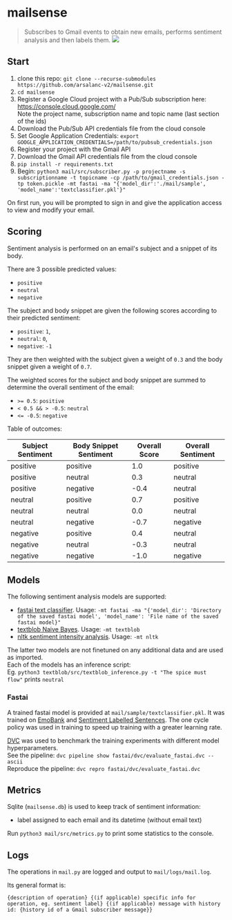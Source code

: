 # mailsense

> Subscribes to Gmail events to obtain new emails, performs sentiment analysis and then labels them.
![](demo.gif)

## Start
1. clone this repo: `git clone --recurse-submodules https://github.com/arsalanc-v2/mailsense.git`
2. `cd mailsense`
3. Register a Google Cloud project with a Pub/Sub subscription here: https://console.cloud.google.com/<br/>
Note the project name, subscription name and topic name (last section of the ids)
4. Download the Pub/Sub API credentials file from the cloud console
5. Set Google Application Credentials: `export GOOGLE_APPLICATION_CREDENTIALS=/path/to/pubsub_credentials.json`
6. Register your project with the Gmail API
7. Download the Gmail API credentials file from the cloud console
8. `pip install -r requirements.txt`
9. Begin: `python3 mail/src/subscriber.py -p projectname -s subscriptionname -t topicname -cp /path/to/gmail_credentials.json -tp token.pickle -mt fastai -ma "{'model_dir':'./mail/sample', 'model_name':'textclassifier.pkl'}"`

On first run, you will be prompted to sign in and give the application access to view and modify your email.
  
## Scoring
Sentiment analysis is performed on an email's subject and a snippet of its body. 

There are 3 possible predicted values:
* `positive`
* `neutral`
* `negative`

The subject and body snippet are given the following scores according to their predicted sentiment:
* `positive`: `1`,
* `neutral`: `0`,
* `negative`: `-1`

They are then weighted with the subject given a weight of `0.3` and the body snippet given a weight of `0.7`.

The weighted scores for the subject and body snippet are summed to determine the overall sentiment of the email:
* `>= 0.5`: `positive`
* `< 0.5 && > -0.5`: `neutral`
* `<= -0.5`: `negative`

Table of outcomes:

Subject Sentiment | Body Snippet Sentiment | Overall Score | Overall Sentiment
----------------- | ---------------------- | ------------- | -----------------
positive          | positive               | 1.0           | positive
positive          | neutral                | 0.3           | neutral
positive          | negative               | -0.4          | neutral
neutral           | positive               | 0.7           | positive
neutral           | neutral                | 0.0           | neutral
neutral           | negative               | -0.7          | negative
negative          | positive               | 0.4           | neutral
negative          | neutral                | -0.3          | neutral
negative          | negative               | -1.0          | negative

## Models
The following sentiment analysis models are supported:

* [fastai text classifier](https://docs.fast.ai/tutorial.data.html#Classification). Usage: `-mt fastai -ma "{'model_dir': 'Directory of the saved fastai model', 'model_name': 'File name of the saved fastai model}"`
* [textblob Naive Bayes](https://textblob.readthedocs.io/en/dev/advanced_usage.html#sentiment-analyzers). Usage: `-mt textblob`
* [nltk sentiment intensity analysis](https://www.nltk.org/api/nltk.sentiment.html). Usage: `-mt nltk`

The latter two models are not finetuned on any additional data and are used as imported.<br/>
Each of the models has an inference script:<br/>
Eg. `python3 textblob/src/textblob_inference.py -t "The spice must flow"` prints `neutral`

### Fastai
A trained fastai model is provided at `mail/sample/textclassifier.pkl`.
It was trained on [EmoBank](https://github.com/JULIELab/EmoBank) and [Sentiment Labelled Sentences](https://archive.ics.uci.edu/ml/datasets/Sentiment+Labelled+Sentences). The one cycle policy was used in training to speed up training with a greater learning rate.

[DVC](https://dvc.org/) was used to benchmark the training experiments with different model hyperparameters.<br/>
See the pipeline: `dvc pipeline show fastai/dvc/evaluate_fastai.dvc --ascii`<br/>
Reproduce the pipeline: `dvc repro fastai/dvc/evaluate_fastai.dvc`

## Metrics
Sqlite (`mailsense.db`) is used to keep track of sentiment information:
* label assigned to each email and its datetime (without email text)

Run `python3 mail/src/metrics.py` to print some statistics to the console.

## Logs
The operations in `mail.py` are logged and output to `mail/logs/mail.log`.

Its general format is:

`{description of operation} {(if applicable) specific info for operation, eg. sentiment label} {(if applicable) message with history id: {history id of a Gmail subscriber message}}`

